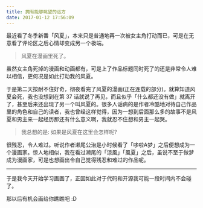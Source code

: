 ```yaml
---
title: 拥有能够眺望的远方
date: 2017-01-12 17:56:09
---
```

最近看了冬季新番「风夏」，本来只是普通地再一次被女主角打动而已，可是在无意看了评论区之后心情却变成另一个极端。

> 风夏在漫画里死了。

虽然女主角死掉的漫画和动画都有，可是上了作品标题同时死了的还是非常令人难以相信，更何况是如此打动我的风夏。

于是第二天按耐不住好奇，彻夜看完了风夏的漫画(正在连载的部分)。就算知道风夏会死，我也没想到在第 37 话就说了再见，而且似乎「什么都还没有做」就离开了，甚至后来还出现了另一个叫风夏的。很多人诟病的是作者冷酷地对待自己作品里的角色和自己的读者，我也曾经这样觉得，因为一想到后面那么多的故事不是风夏和男主来一起经历那还有什么意义啊，我就忍不住想和男主一起哭。

> 我总想的是: 如果是风夏在这里会怎样呢?

很残忍，令人难过。听说作者濑尾公治是小时候看了「哆啦A梦」之后便想成为一个漫画家。惊人地相似，我在看过濑尾的「涼風」「風夏」之后，虽说不至于做梦成为漫画家，可是也想画出令自己觉得残忍和难过的作品呢。

---

于是我今天开始学习画画了，正因如此对于代码和开源我可能一段时间内不会碰了。

那以后有机会画给你瞧瞧吧 :D